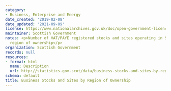 ```yaml
---
category:
- Business, Enterprise and Energy
date_created: '2019-02-08'
date_updated: '2021-09-09'
license: https://www.nationalarchives.gov.uk/doc/open-government-licence/version/3/
maintainer: Scottish Government
notes: <p>Number of VAT/PAYE registered stocks and sites operating in Scotland by
  region of ownership</p>
organization: Scottish Government
records: null
resources:
- format: html
  name: Description
  url: http://statistics.gov.scot/data/business-stocks-and-sites-by-region-of-ownership
schema: default
title: Business Stocks and Sites by Region of Ownership
---
```

